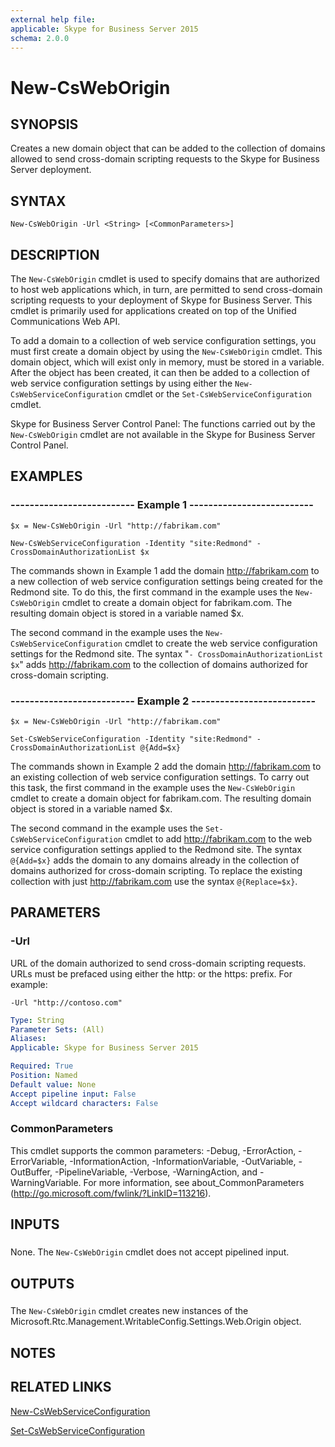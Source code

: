 ```yaml
---
external help file: 
applicable: Skype for Business Server 2015
schema: 2.0.0
---
```


# New-CsWebOrigin

## SYNOPSIS
Creates a new domain object that can be added to the collection of domains allowed to send cross-domain scripting requests to the Skype for Business Server deployment.

## SYNTAX

```
New-CsWebOrigin -Url <String> [<CommonParameters>]
```

## DESCRIPTION
The `New-CsWebOrigin` cmdlet is used to specify domains that are authorized to host web applications which, in turn, are permitted to send cross-domain scripting requests to your deployment of Skype for Business Server.
This cmdlet is primarily used for applications created on top of the Unified Communications Web API.

To add a domain to a collection of web service configuration settings, you must first create a domain object by using the `New-CsWebOrigin` cmdlet.
This domain object, which will exist only in memory, must be stored in a variable.
After the object has been created, it can then be added to a collection of web service configuration settings by using either the `New-CsWebServiceConfiguration` cmdlet or the `Set-CsWebServiceConfiguration` cmdlet.

Skype for Business Server Control Panel: The functions carried out by the `New-CsWebOrigin` cmdlet are not available in the Skype for Business Server Control Panel.

## EXAMPLES

### -------------------------- Example 1 --------------------------
```
$x = New-CsWebOrigin -Url "http://fabrikam.com"

New-CsWebServiceConfiguration -Identity "site:Redmond" - CrossDomainAuthorizationList $x
```

The commands shown in Example 1 add the domain http://fabrikam.com to a new collection of web service configuration settings being created for the Redmond site.
To do this, the first command in the example uses the `New-CsWebOrigin` cmdlet to create a domain object for fabrikam.com.
The resulting domain object is stored in a variable named $x.

The second command in the example uses the `New-CsWebServiceConfiguration` cmdlet to create the web service configuration settings for the Redmond site.
The syntax "`- CrossDomainAuthorizationList $x`" adds http://fabrikam.com to the collection of domains authorized for cross-domain scripting.


### -------------------------- Example 2 --------------------------
```
$x = New-CsWebOrigin -Url "http://fabrikam.com"

Set-CsWebServiceConfiguration -Identity "site:Redmond" - CrossDomainAuthorizationList @{Add=$x}
```

The commands shown in Example 2 add the domain http://fabrikam.com to an existing collection of web service configuration settings.
To carry out this task, the first command in the example uses the `New-CsWebOrigin` cmdlet to create a domain object for fabrikam.com.
The resulting domain object is stored in a variable named $x.

The second command in the example uses the `Set-CsWebServiceConfiguration` cmdlet to add http://fabrikam.com to the web service configuration settings applied to the Redmond site.
The syntax `@{Add=$x}` adds the domain to any domains already in the collection of domains authorized for cross-domain scripting.
To replace the existing collection with just http://fabrikam.com use the syntax `@{Replace=$x}`.


## PARAMETERS

### -Url
URL of the domain authorized to send cross-domain scripting requests.
URLs must be prefaced using either the http: or the https: prefix.
For example:

`-Url "http://contoso.com"`

```yaml
Type: String
Parameter Sets: (All)
Aliases: 
Applicable: Skype for Business Server 2015

Required: True
Position: Named
Default value: None
Accept pipeline input: False
Accept wildcard characters: False
```

### CommonParameters
This cmdlet supports the common parameters: -Debug, -ErrorAction, -ErrorVariable, -InformationAction, -InformationVariable, -OutVariable, -OutBuffer, -PipelineVariable, -Verbose, -WarningAction, and -WarningVariable. For more information, see about_CommonParameters (http://go.microsoft.com/fwlink/?LinkID=113216).

## INPUTS

###  
None.
The `New-CsWebOrigin` cmdlet does not accept pipelined input.

## OUTPUTS

###  
The `New-CsWebOrigin` cmdlet creates new instances of the Microsoft.Rtc.Management.WritableConfig.Settings.Web.Origin object.

## NOTES

## RELATED LINKS

[New-CsWebServiceConfiguration]()

[Set-CsWebServiceConfiguration]()
